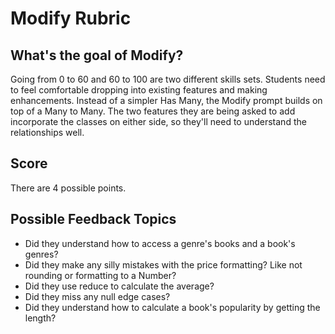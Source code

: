 # Modify Rubric

## What's the goal of Modify?
Going from 0 to 60 and 60 to 100 are two different skills sets. Students need to feel comfortable dropping into existing features and making enhancements. Instead of a simpler Has Many, the Modify prompt builds on top of a Many to Many. The two features they are being asked to add incorporate the classes on either side, so they'll need to understand the relationships well.

## Score
There are 4 possible points.

## Possible Feedback Topics
- Did they understand how to access a genre's books and a book's genres?
- Did they make any silly mistakes with the price formatting? Like not rounding or formatting to a Number?
- Did they use reduce to calculate the average?
- Did they miss any null edge cases?
- Did they understand how to calculate a book's popularity by getting the length?